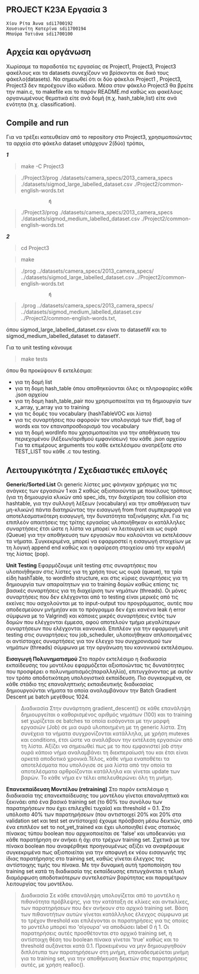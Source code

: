 ## PROJECT K23A Εργασία 3
	Χίου Ρίτα Άννα sdi1700192
	Χουσιανίτη Κατερίνα sdi1700194
	Μπούρα Τατιάνα sdi1700100

## Αρχεία και οργάνωση
Χωρίσαμε τα παραδοτέα τις εργασίας σε Project1, Project3, Project3 φακέλους και τα datasets συνεχίζουν να βρίσκονται σε δικό τους φάκελο(datasets). Να σημειωθεί ότι οι δύο φάκελοι Project1 , Project3, Project3 δεν περοέχουν ίδιο κώδικα.  Μέσα στον φάκελο Project3 θα βρείτε την main.c, το makefile και το παρόν README.md καθώς και φακέλους οργανωμένους θεματικά είτε ανά δομή (π.χ. hash_table,list) είτε ανά ενότητα (π.χ. classification). 

## Compile and run
Για να τρέξει κατευθείαν από το repository στο Project3, χρησιμοποιώντας τα αρχεία στο φάκελο dataset υπάρχουν 2(δύο) τρόποι,

***1***
> make -C Project3

> ./Project3/prog ./datasets/camera_specs/2013_camera_specs ./datasets/sigmod_large_labelled_dataset.csv ./Project2/common-english-words.txt

					ή
> ./Project3/prog ./datasets/camera_specs/2013_camera_specs ./datasets/sigmod_medium_labelled_dataset.csv ./Project2/common-english-words.txt
  
***2***
> cd Project3

> make  

> ./prog ../datasets/camera_specs/2013_camera_specs/ ../datasets/sigmod_large_labelled_dataset.csv ../Project2/common-english-words.txt

					ή  					
> ./prog ../datasets/camera_specs/2013_camera_specs/ ../datasets/sigmod_medium_labelled_dataset.csv ../Project2/common-english-words.txt,

  
όπου sigmod_large_labelled_dataset.csv είναι το datasetW και το sigmod_medium_labelled_dataset το datasetY.  
  
Για το unit testing κάνουμε
> make tests  

όπου θα προκύψουν 6 εκτελέσιμα: 
- για τη δομή list
- για τη δομη hash_table όπου αποθηκεύονται όλες οι πληροφορίες κάθε .json αρχείου
- για τη δομη hash_table_pair που χρησιμοποιείται για τη δημιουργία των x_array, y_array για το training
- για τις δομές του vocabulary (hashTableVOC και λίστα)
- για τις συναρτήσεις που αφορούν τον υπολογισμό των tfidf, bag of words και τον επαναπροσδιορισμό του vocabulary
- για τη δομή wordInfo που χρησιμοποιείται για την αποθήκευση του περιεχομένου (λέξεων/αριθμού εμφανίσεων) του κάθε .json αρχείου
Για τα επιμέρους arguments του κάθε εκτελέσιμου ανατρέξατε στο TEST_LIST του κάθε .c του testing.

## Λειτουργικότητα / Σχεδιαστικές επιλογές

**Generic/Sorted List**
Οι generic λίστες μας φάνηκαν χρήσιμες για τις ανάγκες των εργασιών 1 και 2 καθώς αξιοποιούνται με ποικίλους τρόπους (για τη δημιουργία κλικών από spec_ids, την διαχείριση του collision στα hashtable, για την συλλογή λέξεων (vocabulary) και την αποθήκευση των μη-κλικών) πάντα διατηρώντας την εισαγωγή from front συμπεριφορά για αποτελεσματικότερη εισαγωγή, την δυνατότητα ταξινόμησης κλπ. 
Για τις επιπλεόν απαιτήσεις της τρίτης εργασίας υλοποιήθηκαν οι κατάλληλες συναρτήσεις έτσι ώστε η λίστα να μπορεί να λειτουργεί και ως ουρά (Queue) για την αποθήκευση των εργασιών που καλούνται να εκτελέσουν τα νήματα. Συγκεκριμένα, μπορεί να εφαρμοστεί η εισαγωγή στοιχείων με τη λογική append end καθώς και η αφαίρεση στοιχείου από την κεφαλή της λίστας (pop).

**Unit Testing**
Εφαρμόζουμε unit testing στις συναρτήσεις που υλοποιήθηκαν στις λίστες για τη χρήση τους ως ουρά (queue), τα τρία είδη hashTable, το wordInfo structure,  και στις κύριες συναρτήσεις για τη δημιουργία των απαραίτητων για το training δομών καθώς επίσης τις βασικές συναρτήσεις για τη διαχείριση των νημάτων (threads). Οι μόνες συναρτήσεις που δεν ελέγχονται από το testing είναι μερικές από τις εκείνες που ασχολούνται με το input-output του προγράμματος, αυτές που αποδεσμεύουν μνήμη(αν και το πρόγραμμα δεν έχει κανένα leak ή error σύμφωνα με το Valgrind) και κάποιες μικρές συναρτήσεις εντός των δομών που ελέγχονται έμμεσα, αφού αποτελούν τμήμα μεγαλύτερων συναρτήσεων που ελέγχονται κανονικά. 
Επιπλέον για την εφαρμογή unit testing στις συναρτήσεις του job_scheduler, υλοποιήθηκαν απλοποιημένες οι αντίστοιχες συναρτήσεις για τον έλεγχο του συγχρονισμού των νημάτων (threads) σύμφωνα με την οργάνωση του κανονικού εκτελέσιμου. 

**Εισαγωγή Πολυνηματισμού**
Στο παρόν εκτελέσιμο η διαδικασία εκπαίδευσης του μοντέλου εφαρμόζεται αξιοποιώντας τις δυνατότητες που προσφέρει ο πολυνηματισμός(παραλληλία), επιτυγχάνοντας με αυτόν τον τρόπο αποδοτικότερη υπολογιστικά εκπαίδευση. Πιο συγκεκριμένα, σε κάθε στάδιο της επαναληπτικής εκπαιδευτικής διαδικασίας δημιουργούνται νήματα τα οποία αναλαμβάνουν την Batch Gradient Descent με batch μεγέθους 1024. 
>Διαδικασία
Στην συνάρτηση gradient_descent() σε κάθε επανάληψη δημιουργείται ο καθορισμένος αριθμός νημάτων (100) και το training set χωρίζεται σε batches τα οποία εισάγονται με την μορφή εργασιών (Job) σε μια ουρά υλοποιημένη με τη generic λίστα. Στη συνέχεια τα νήματα συγχρονίζονται κατάλληλα, με χρήση mutexes και conditions, έτσι ώστε να αναλάβουν την εκτέλεση εργασιών από τη λίστα. Αξίζει να σημειωθεί πως με το που εμφανιστεί job στην ουρά κάποιο νήμα αναλαμβάνει τη διεκπεραίωσή του και έτσι είναι αρκετά αποδοτικό χρονικά.Τέλος, κάθε νήμα εναποθέτει τα αποτελέσματα που υπολόγισε σε μια λίστα από την οποία τα αποτελέσματα αρθροίζονται κατάλληλα και γίνεται update των βαρών. Το κάθε νήμα εν τέλει απελευθερώνει όλη τη μνήμη.

**Επανεκπαίδευση Μοντέλου (retraining)**
Στο παρόν εκτελέσιμο η διαδικασία της επανεκπαίδευσης του μοντέλου γίνεται επαναληπτικά και ξεκινάει από ένα βασικό training set (το 60% του συνόλου των παρατηρήσεων που έχει επιλεχθεί τυχαία) και threshold = 0.1. Στο υπόλοιπο 40% των παρατηρήσεων (που αντιστοιχεί 20% και 20% στα validation set και test set αντίστοιχα) έχουμε πρόσβαση μέσω δεικτών, από ένα επιπλέον set το not_yet_trained και έχει υλοποιηθεί ένας στατικός πίνακας τύπου boolean που αρχικοποιείται σε 'false' και υποδεικνύει για κάθε παρατήρηση αν ανήκει ή όχι στο τρέχων training set. Σχετικά με τον πίνακα boolean που αναφέρθηκε προηγουμένως αξίζει να αναφέρουμε συγκεκριμένα πως αξιοποιείται για την αποφυγή εκ νέου εισαγωγής της ίδιας παρατήρησης στο training set, καθώς γίνεται έλεγχος της αντίστοιχης τιμής του πίνακα. Με την δυναμική αυτή τροποποίηση του training set κατά τη διαδικασία της εκπαίδευσης επιτυγχάνεται η τελική διαμόρφωση αποδοτικότερων συντελεστών βαρύτητας και παραμέτρων λειτουργίας του μοντέλου.
>Διαδικασία
Σε κάθε επανάληψη υπολογίζεται από το μοντέλο η πιθανότητα πρόβλεψης, για την κατάταξη σε κλίκες και αντικλίκες, των παρατηρήσεων που δεν ανήκουν στο αρχικό training set. Βάση των πιθανοτήτων αυτών γίνεται κατάλληλος έλεγχος σύμφωνα με το τρέχον threshold και επιλέγονται οι παρατηρήσεις για τις οποίες το μοντέλο μπορεί πιο 'σίγουρα' να αποδώσει label 0 ή 1. Οι παρατηρήσεις αυτές προσθέτονται στο αρχικό training set, η αντίστοιχη θέση του boolean πίνακα γίνεται 'true' καθώς και το threshold αυξάνεται κατά 0.1. Προκειμένου να μην δημιουργηθούν διπλότυπα των παρατηρήσεων στη μνήμη, επαναδεσμεύεται μνήμη  για το training set, για την αποθήκευση δεικτών στις παρατηρήσεις αυτές, με χρήση realloc(). 

























 
